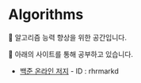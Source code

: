 # Algorithms
📖 알고리즘 능력 향상을 위한 공간입니다.

📖 아래의 사이트를 통해 공부하고 있습니다.

 * [백준 온라인 저지](https://www.acmicpc.net/) - ID : rhrmarkd
